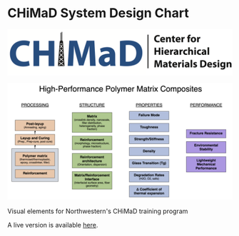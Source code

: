 # CHiMaD System Design Chart

![CHiMaD logo](CHiMaD_Final_wname.png)

![screenshot](CHiMaD_training_screenshot.png)

Visual elements for Northwestern's CHiMaD training program

A live version is available [here](https://ageller.github.io/CHiMaDSystemDesignChart/).
